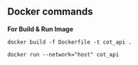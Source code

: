 ## Docker commands

**For Build & Run Image**

```docker build -f Dockerfile -t cot_api .```

```docker run --network="host" cot_api```